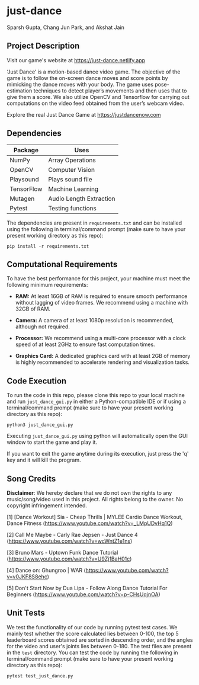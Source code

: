 # just-dance

Sparsh Gupta, Chang Jun Park, and Akshat Jain

## Project Description

Visit our game's website at https://just-dance.netlify.app

‘Just Dance’ is a motion-based dance video game. 
The objective of the game is to follow the on-screen dance moves and score points by mimicking the dance moves with your body. 
The game uses pose-estimation techniques to detect player’s movements and then uses that to give them a score. 
We also utilize OpenCV and Tensorflow for carrying out computations on the video feed obtained from the user’s webcam video. 

Explore the real Just Dance Game at https://justdancenow.com

## Dependencies

| Package    | Uses                    |
|------------|-------------------------|
| NumPy      | Array Operations        |
| OpenCV     | Computer Vision         |
| Playsound  | Plays sound file        |
| TensorFlow | Machine Learning        |
| Mutagen    | Audio Length Extraction |
| Pytest     | Testing functions       |


 The dependencies are present in `requirements.txt` and can be installed using the following in terminal/command prompt (make sure to have your present working directory as this repo):
 
 ```
 pip install -r requirements.txt
 ```


## Computational Requirements

To have the best performance for this project, your machine must meet the following minimum requirements:

- **RAM:** At least 16GB of RAM is required to ensure smooth performance without lagging of video frames. We recommend using a machine with 32GB of RAM.

- **Camera:** A camera of at least 1080p resolution is recommended, although not required.

- **Processor:** We recommend using a multi-core processor with a clock speed of at least 2GHz to ensure fast computation times.

- **Graphics Card:** A dedicated graphics card with at least 2GB of memory is highly recommended to accelerate rendering and visualization tasks.


## Code Execution

To run the code in this repo, please clone this repo to your local machine and run `just_dance_gui.py` in either a Python-compatible IDE or if using a terminal/command prompt (make sure to have your present working directory as this repo):

```
python3 just_dance_gui.py
```

Executing `just_dance_gui.py` using python will automatically open the GUI window to start the game and play it. 

If you want to exit the game anytime during its execution, just press the 'q' key and it will kill the program.


## Song Credits

**Disclaimer**: We hereby declare that we do not own the rights to any music/song/video used in this project.
All rights belong to the owner.
No copyright infringement intended.

[1] [Dance Workout] Sia - Cheap Thrills | MYLEE Cardio Dance Workout, Dance Fitness (https://www.youtube.com/watch?v=_LMpUDvHq1Q)

[2] Call Me Maybe - Carly Rae Jepsen - Just Dance 4 (https://www.youtube.com/watch?v=wcWntZ1e1ns)

[3] Bruno Mars - Uptown Funk Dance Tutorial (https://www.youtube.com/watch?v=U9Zj1BaH01c)

[4] Dance on: Ghungroo | WAR (https://www.youtube.com/watch?v=v0JKF8S8ehc)

[5] Don't Start Now by Dua Lipa - Follow Along Dance Tutorial For Beginners (https://www.youtube.com/watch?v=p-CHsUqjnOA)

## Unit Tests

We test the functionality of our code by running pytest test cases. 
We mainly test whether the score calculated lies between 0-100, the top 5 leaderboard scores obtained are sorted in descending order, and the angles for the video and user's joints lies between 0-180.
The test files are present in the `test` directory. You can test the code by running the following in terminal/command prompt (make sure to have your present working directory as this repo):

```
pytest test_just_dance.py
```
